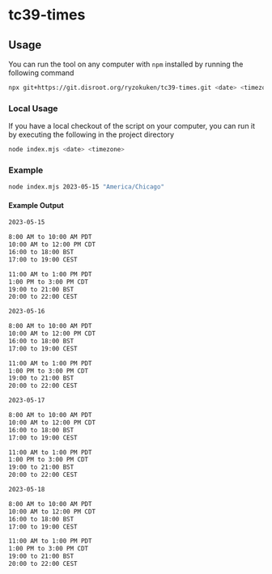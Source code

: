 # tc39-times

## Usage

You can run the tool on any computer with `npm` installed by running the following command

```sh
npx git+https://git.disroot.org/ryzokuken/tc39-times.git <date> <timezone>
```

### Local Usage

If you have a local checkout of the script on your computer, you can run it by executing the following in the project directory

```sh
node index.mjs <date> <timezone>
```

### Example

```sh
node index.mjs 2023-05-15 "America/Chicago"
```

#### Example Output

```txt
2023-05-15

8:00 AM to 10:00 AM PDT
10:00 AM to 12:00 PM CDT
16:00 to 18:00 BST
17:00 to 19:00 CEST

11:00 AM to 1:00 PM PDT
1:00 PM to 3:00 PM CDT
19:00 to 21:00 BST
20:00 to 22:00 CEST

2023-05-16

8:00 AM to 10:00 AM PDT
10:00 AM to 12:00 PM CDT
16:00 to 18:00 BST
17:00 to 19:00 CEST

11:00 AM to 1:00 PM PDT
1:00 PM to 3:00 PM CDT
19:00 to 21:00 BST
20:00 to 22:00 CEST

2023-05-17

8:00 AM to 10:00 AM PDT
10:00 AM to 12:00 PM CDT
16:00 to 18:00 BST
17:00 to 19:00 CEST

11:00 AM to 1:00 PM PDT
1:00 PM to 3:00 PM CDT
19:00 to 21:00 BST
20:00 to 22:00 CEST

2023-05-18

8:00 AM to 10:00 AM PDT
10:00 AM to 12:00 PM CDT
16:00 to 18:00 BST
17:00 to 19:00 CEST

11:00 AM to 1:00 PM PDT
1:00 PM to 3:00 PM CDT
19:00 to 21:00 BST
20:00 to 22:00 CEST
```
